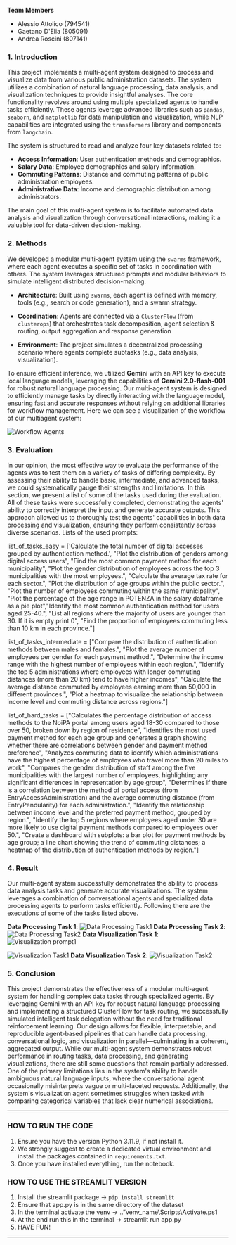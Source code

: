 **Team Members**
- Alessio Attolico (794541)
- Gaetano D'Elia (805091)
- Andrea Roscini (807141)

### 1. Introduction
This project implements a multi-agent system designed to process and visualize data from various public administration datasets. The system utilizes a combination of natural language processing, data analysis, and visualization techniques to provide insightful analyses.
The core functionality revolves around using multiple specialized agents to handle tasks efficiently. These agents leverage advanced libraries such as `pandas`, `seaborn`, and `matplotlib` for data manipulation and visualization, while NLP capabilities are integrated using the `transformers` library and components from `langchain`.

The system is structured to read and analyze four key datasets related to:
- **Access Information**: User authentication methods and demographics.
- **Salary Data**: Employee demographics and salary information.
- **Commuting Patterns**: Distance and commuting patterns of public administration employees.
- **Administrative Data**: Income and demographic distribution among administrators.

The main goal of this multi-agent system is to facilitate automated data analysis and visualization through conversational interactions, making it a valuable tool for data-driven decision-making.


### 2. Methods
We developed a modular multi-agent system using the `swarms` framework, where each agent executes a specific set of tasks in coordination with others. The system leverages structured prompts and modular behaviors to simulate intelligent distributed decision-making.
-  **Architecture**: Built using `swarms`, each agent is defined with memory, tools (e.g., search or code generation), and a swarm strategy.

- **Coordination**: Agents are connected via a `ClusterFlow` (from `clusterops`) that orchestrates task decomposition, agent selection & routing, output aggregation and response generation

-  **Environment**: The project simulates a decentralized processing scenario where agents complete subtasks (e.g., data analysis, visualization).

To ensure efficient inference, we utilized **Gemini** with an API key to execute local language models, leveraging the capabilities of **Gemini 2.0-flash-001** for robust natural language processing.
Our multi-agent system is designed to efficiently manage tasks by directly interacting with the language model, ensuring fast and accurate responses without relying on additional libraries for workflow management. Here we can see a visualization of the workflow of our multiagent system:

![Workflow Agents](https://github.com/ale02pz/Agents_794541/blob/main/images/workflow%20agents.png?raw=true)

### 3. Evaluation
In our opinion, the most effective way to evaluate the performance of the agents was to test them on a variety of tasks of differing complexity. By assessing their ability to handle basic, intermediate, and advanced tasks, we could systematically gauge their strengths and limitations. In this section, we present a list of some of the tasks used during the evaluation. All of these tasks were successfully completed, demonstrating the agents' ability to correctly interpret the input and generate accurate outputs.
This approach allowed us to thoroughly test the agents' capabilities in both data processing and visualization, ensuring they perform consistently across diverse scenarios.
Lists of the used prompts:

list_of_tasks_easy = ['Calculate the total number of digital accesses grouped by authentication method.', "Plot the distribution of genders among digital access users",
"Find the most common payment method for each municipality", "Plot the gender distribution of employees across the top 3 municipalities with the most employees.",
"Calculate the average tax rate for each sector.", "Plot the distribution of age groups within the public sector.", "Plot the number of employees commuting within the same municipality",
"Plot the percentage of the age range in POTENZA in the salary dataframe as a pie plot","Identify the most common authentication method for users aged 25-40.", 
"List all regions where the majority of users are younger than 30. If it is empty print 0", "Find the proportion of employees commuting less than 10 km in each province."]

list_of_tasks_intermediate = ["Compare the distribution of authentication methods between males and females.", "Plot the average number of employees per gender for each payment method.", "Determine the income range with the highest number of employees within each region.", "Identify the top 5 administrations where employees with longer commuting distances (more than 20 km) tend to have higher incomes", "Calculate the average distance commuted by employees earning more than 50,000 in different provinces.",
"Plot a heatmap to visualize the relationship between income level and commuting distance across regions."]

list_of_hard_tasks = ["Calculates the percentage distribution of access methods to the NoiPA portal among users aged 18-30 compared to those over 50, broken down by region of residence", "Identifies the most used payment method for each age group and generates a graph showing whether there are correlations between gender and payment method preference",
"Analyzes commuting data to identify which administrations have the highest percentage of employees who travel more than 20 miles to work",
"Compares the gender distribution of staff among the five municipalities with the largest number of employees, highlighting any significant differences in representation by age group",
"Determines if there is a correlation between the method of portal access (from EntryAccessAdministration) and the average commuting distance (from EntryPendularity) for each administration.", "Identify the relationship between income level and the preferred payment method, grouped by region.", "Identify the top 5 regions where employees aged under 30 are more likely to use digital payment methods compared to employees over 50.", "Create a dashboard with subplots: a bar plot for payment methods by age group; a line chart showing the trend of commuting distances; a heatmap of the distribution of authentication methods by region."]

### 4. Result
Our multi-agent system successfully demonstrates the ability to process data analysis tasks and generate accurate visualizations. The system leverages a combination of conversational agents and specialized data processing agents to perform tasks efficiently. Following there are the executions of some of the tasks listed above.

**Data Processing Task 1**:
![Data Processing Task1](https://github.com/ale02pz/Agents_794541/blob/main/images/WhatsApp%20Image%202025-05-15%20at%2018.34.31.jpeg?raw=true)
**Data Processing Task 2**:
![Data Processing Task2](https://github.com/ale02pz/Agents_794541/blob/main/images/Screenshot%202025-05-15%20alle%2003.42.27.png?raw=true)
**Data Visualization Task 1**:
![Visualization prompt1](https://github.com/ale02pz/Agents_794541/blob/main/images/WhatsApp%20Image%202025-05-15%20at%2018.38.36.jpeg?raw=true)

![Visualization Task1](https://github.com/ale02pz/Agents_794541/blob/main/images/WhatsApp%20Image%202025-05-15%20at%2018.37.55.jpeg?raw=true)
**Data Visualization Task 2**:
![Visualization Task2](https://github.com/ale02pz/Agents_794541/blob/main/images/WhatsApp%20Image%202025-05-15%20at%2018.54.39.jpeg?raw=true)

### 5. Conclusion
This project demonstrates the effectiveness of a modular multi-agent system for handling complex data tasks through specialized agents. By leveraging Gemini with an API key for robust natural language processing and implementing a structured ClusterFlow for task routing, we successfully simulated intelligent task delegation without the need for traditional reinforcement learning. Our design allows for flexible, interpretable, and reproducible agent-based pipelines that can handle data processing, conversational logic, and visualization in parallel—culminating in a coherent, aggregated output.
While our multi-agent system demonstrates robust performance in routing tasks, data processing, and generating visualizations, there are still some questions that remain partially addressed. One of the primary limitations lies in the system's ability to handle ambiguous natural language inputs, where the conversational agent occasionally misinterprets vague or multi-faceted requests. Additionally, the system's visualization agent sometimes struggles when tasked with comparing categorical variables that lack clear numerical associations.

--------------------------------------------------------------
### HOW TO RUN THE CODE
1. Ensure you have the version Python 3.11.9, if not install it.
2. We strongly suggest to create a dedicated virtual environment and install the packages contained in `requirements.txt`.
3. Once you have installed everything, run the notebook.

### HOW TO USE THE STREAMLIT VERSION
1. Install the streamlit package -> `pip install streamlit`
2. Ensure that app.py is in the same directory of the dataset
3. In the terminal activate the venv -> .\.”venv_name\Scripts\Activate.ps1
4. At the end run this in the terminal -> streamlit run app.py
5. HAVE FUN!

---------------------------------------------------------------
